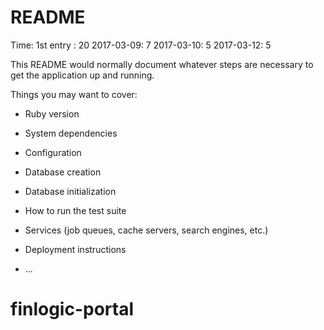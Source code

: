 # README

Time:
1st entry : 20
2017-03-09: 7
2017-03-10: 5
2017-03-12: 5 

This README would normally document whatever steps are necessary to get the
application up and running.

Things you may want to cover:

* Ruby version

* System dependencies

* Configuration

* Database creation

* Database initialization

* How to run the test suite

* Services (job queues, cache servers, search engines, etc.)

* Deployment instructions

* ...
# finlogic-portal
